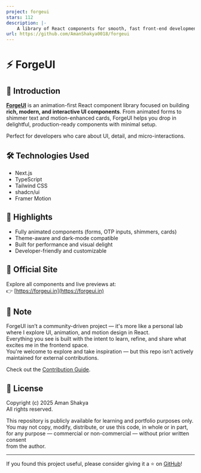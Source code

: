 ```yaml
---
project: forgeui
stars: 112
description: |-
    A library of React components for smooth, fast front-end development.
url: https://github.com/AmanShakya0018/forgeui
---
```


# ⚡ ForgeUI

## 📖 Introduction

[**ForgeUI**](https://forgeui.in) is an animation-first React component library focused on building **rich, modern, and interactive UI components**. From animated forms to shimmer text and motion-enhanced cards, ForgeUI helps you drop in delightful, production-ready components with minimal setup.

Perfect for developers who care about UI, detail, and micro-interactions.

## 🛠️ Technologies Used

- Next.js
- TypeScript
- Tailwind CSS
- shadcn/ui
- Framer Motion

## 🌟 Highlights

- Fully animated components (forms, OTP inputs, shimmers, cards)
- Theme-aware and dark-mode compatible
- Built for performance and visual delight
- Developer-friendly and customizable

## 🔗 Official Site

Explore all components and live previews at:  
👉 [https://forgeui.in](https://forgeui.in)

## 🧪 Note

ForgeUI isn’t a community-driven project — it's more like a personal lab where I explore UI, animation, and motion design in React.  
Everything you see is built with the intent to learn, refine, and share what excites me in the frontend space.  
You're welcome to explore and take inspiration — but this repo isn’t actively maintained for external contributions.

Check out the [Contribution Guide](./CONTRIBUTING.md).

## 📜 License

Copyright (c) 2025 Aman Shakya  
All rights reserved.

This repository is publicly available for learning and portfolio purposes only.  
You may not copy, modify, distribute, or use this code, in whole or in part,  
for any purpose — commercial or non-commercial — without prior written consent  
from the author.

---

If you found this project useful, please consider giving it a ⭐ on [GitHub](https://github.com/AmanShakya0018/forgeui)!

